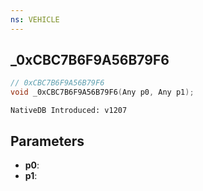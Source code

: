 ```yaml
---
ns: VEHICLE
---
```

## _0xCBC7B6F9A56B79F6

```c
// 0xCBC7B6F9A56B79F6
void _0xCBC7B6F9A56B79F6(Any p0, Any p1);
```

```
NativeDB Introduced: v1207
```

## Parameters
* **p0**:
* **p1**:
